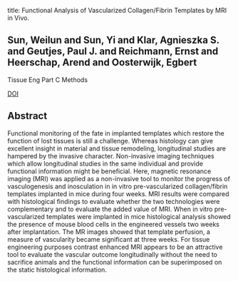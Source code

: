 title: Functional Analysis of Vascularized Collagen/Fibrin Templates by MRI in Vivo.

## Sun, Weilun and Sun, Yi and Klar, Agnieszka S. and Geutjes, Paul J. and Reichmann, Ernst and Heerschap, Arend and Oosterwijk, Egbert
Tissue Eng Part C Methods

<a href="https://doi.org/10.1089/ten.TEC.2016.0035">DOI</a>

## Abstract
Functional monitoring of the fate in implanted templates which restore the function of lost tissues is still a challenge. Whereas histology can give excellent insight in material and tissue remodeling, longitudinal studies are hampered by the invasive character. Non-invasive imaging techniques which allow longitudinal studies in the same individual and provide functional information might be beneficial. Here, magnetic resonance imaging (MRI) was applied as a non-invasive tool to monitor the progress of vasculogenesis and inosculation in in vitro pre-vascularized collagen/fibrin templates implanted in mice during four weeks. MRI results were compared with histological findings to evaluate whether the two technologies were complementary and to evaluate the added value of MRI. When in vitro pre-vascularized templates were implanted in mice histological analysis showed the presence of mouse blood cells in the engineered vessels two weeks after implantation. The MR images showed that template perfusion, a measure of vascularity became significant at three weeks. For tissue engineering purposes contrast enhanced MRI appears to be an attractive tool to evaluate the vascular outcome longitudinally without the need to sacrifice animals and the functional information can be superimposed on the static histological information.

